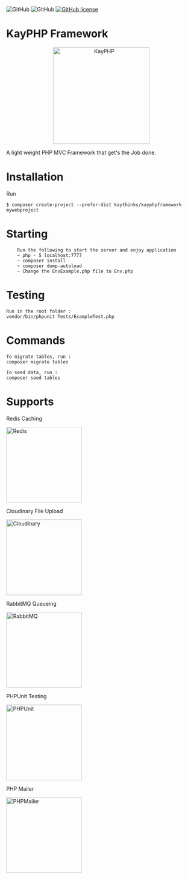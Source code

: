 ![GitHub](https://img.shields.io/badge/SEMVER-1.0.1-brightgreen)
![GitHub](https://img.shields.io/badge/code%20coverage-90%25-orange)
[![GitHub license](https://img.shields.io/badge/LICENSE-MIT-blue)](https://github.com/kaythinks/kayphpframework/blob/master/LICENSE.md)

# KayPHP Framework
<p align="center">
  <img src="https://raw.githubusercontent.com/kaythinks/kayphpframework/master/public/kayphplogo.png" width="256" title="KayPHP">
</p>

A light weight PHP MVC Framework that get's the Job done.

# Installation

Run
```
$ composer create-project --prefer-dist kaythinks/kayphpframework mywebproject
```
# Starting

		Run the following to start the server and enjoy application
		~ php - S localhost:7777 
		~ composer install 
		~ composer dump-autoload
		~ Change the EnvExample.php file to Env.php

# Testing
    Run in the root folder :
    vendor/bin/phpunit Tests/ExampleTest.php

# Commands
    To migrate tables, run :
    composer migrate tables

    To seed data, run :
    composer seed tables    

# Supports
<p>Redis Caching</p>
<img src="https://redis.io/images/redis-white.png" width="200" title="Redis">
<p>Cloudinary File Upload</p>
<img src="https://cloudinary-res.cloudinary.com/image/upload/v1538583988/cloudinary_logo_for_white_bg.svg" width="200"  title="Cloudinary">
<P>RabbitMQ Queueing</P>
<img src="https://www.rabbitmq.com/img/RabbitMQ-logo.svg" width="200" title="RabbitMQ">
<p>PHPUnit Testing</p>
<img src="https://phpunit.de/img/phpunit.png" width="200" title="PHPUnit">
<p>PHP Mailer</p>
<img src="https://camo.githubusercontent.com/0d858d6dac4d3f6fab7d42de2c09d32ee2de9c5b/68747470733a2f2f7261772e6769746875622e636f6d2f5048504d61696c65722f5048504d61696c65722f6d61737465722f6578616d706c65732f696d616765732f7068706d61696c65722e706e67" width="200" title="PHPMailer">
